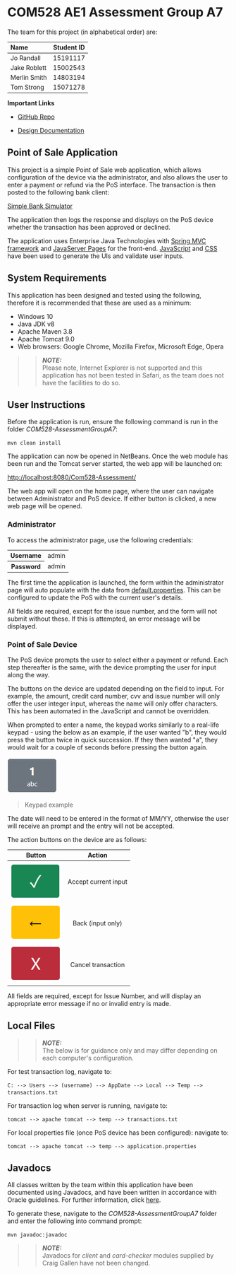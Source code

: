 # COM528 AE1 Assessment Group A7

The team for this project (in alphabetical order) are:

| Name         | Student ID    | 
| :------------- | :----------: | 
| Jo Randall | 15191117  | 
| Jake Roblett  | 15002543 |
| Merlin Smith | 14803194 |
| Tom Strong | 15071278 |

**Important Links**

- [GitHub Repo](https://github.com/TomStrong/Com528-Assessment)

- [Design Documentation](https://github.com/TomStrong/Com528-Assessment/blob/main/docs/documentation.md)

## Point of Sale Application

This project is a simple Point of Sale web application, which allows configuration of the device via the administrator, and also allows the user to enter a payment or refund via the PoS interface. The transaction is then posted to the following bank client:

[Simple Bank Simulator](http://com528bank.ukwest.cloudapp.azure.com:8080/home)

The application then logs the response and displays on the PoS device whether the transaction has been approved or declined.

The application uses Enterprise Java Technologies with [Spring MVC framework](https://docs.spring.io/spring-framework/docs/3.2.x/spring-framework-reference/html/mvc.html) and [JavaServer Pages](https://www.oracle.com/java/technologies/jspt.html) for the front-end. [JavaScript](https://developer.mozilla.org/en-US/docs/Web/JavaScript) and [CSS](https://developer.mozilla.org/en-US/docs/Web/CSS) have been used to generate the UIs and validate user inputs. 

## System Requirements

This application has been designed and tested using the following, therefore it is recommended that these are used as a minimum:

- Windows 10 
- Java JDK v8
- Apache Maven 3.8
- Apache Tomcat 9.0
- Web browsers: Google Chrome, Mozilla Firefox, Microsoft Edge, Opera

>>**_NOTE:_**  
Please note, Internet Explorer is not supported and this application has not been tested in Safari, as the team does not have the facilities to do so.

## User Instructions

Before the application is run, ensure the following command is run in the folder *COM528-AssessmentGroupA7*:

```
mvn clean install
```

The application can now be opened in NetBeans. Once the web module has been run and the Tomcat server started, the web app will be launched on: 

[http://localhost:8080/Com528-Assessment/](http://localhost:8080/Com528-Assessment/)

The web app will open on the home page, where the user can navigate between Administrator and PoS device. If either button is clicked, a new web page will be opened.

### **Administrator**

To access the administrator page, use the following credentials:

<table>
  <tr>
    <th>Username</th>
    <td>admin</td>
  </tr>
  <tr>
    <th>Password</th>
    <td>admin</td>
  </tr>
</table>

The first time the application is launched, the form within the administrator page will auto populate with the data from [default.properties](https://github.com/TomStrong/Com528-Assessment/blob/main/COM528-AssessmentGroupA7/web/src/main/resources/default.properties). This can be configured to update the PoS with the current user's details.

All fields are required, except for the issue number, and the form will not submit without these. If this is attempted, an error message will be displayed.

### **Point of Sale Device**

The PoS device prompts the user to select either a payment or refund. Each step thereafter is the same, with the device prompting the user for input along the way.

The buttons on the device are updated depending on the field to input. For example, the amount, credit card number, cvv and issue number will only offer the user integer input, whereas the name will only offer characters. This has been automated in the JavaScript and cannot be overridden.

When prompted to enter a name, the keypad works similarly to a real-life keypad - using the below as an example, if the user wanted "b", they would press the button twice in quick succession. If they then wanted "a", they would wait for a couple of seconds before pressing the button again.

![Keypad Example](docs/images/keypadExample.PNG)
>Keypad example

The date will need to be entered in the format of MM/YY, otherwise the user will receive an prompt and the entry will not be accepted.

The action buttons on the device are as follows:

| Button        | Action    | 
| :-------------: | :----------: | 
| ![Accept Button](docs/images/acceptButton.PNG) | Accept current input | 
| ![Back Button](docs/images/backButton.PNG)   | Back (input only) |
| ![Cancel Button](docs/images/cancelButton.PNG)  | Cancel transaction |

All fields are required, except for Issue Number, and will display an appropriate error message if no or invalid entry is made.

## Local Files

>>**_NOTE:_**  
The below is for guidance only and may differ depending on each computer's configuration.

For test transaction log, navigate to:

```
C: --> Users --> (username) --> AppDate --> Local --> Temp --> transactions.txt
```

For transaction log when server is running, navigate to: 

```
tomcat --> apache tomcat --> temp --> transactions.txt
```

For local properties file (once PoS device has been configured): navigate to: 

```
tomcat --> apache tomcat --> temp --> application.properties
```

## Javadocs

All classes written by the team within this application have been documented using Javadocs, and have been written in accordance with Oracle guidelines. For further information, click [here](https://www.oracle.com/uk/technical-resources/articles/java/javadoc-tool.html).

To generate these, navigate to the *COM528-AssessmentGroupA7* folder and enter the following into command prompt:

```
mvn javadoc:javadoc
```

>>**_NOTE:_**  
Javadocs for *client* and *card-checker* modules supplied by Craig Gallen have not been changed.